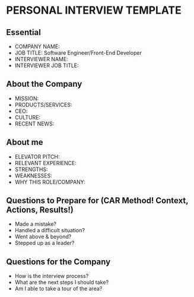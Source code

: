 # PERSONAL INTERVIEW TEMPLATE

## Essential

- COMPANY NAME:
- JOB TITLE: Software Engineer/Front-End Developer
- INTERVIEWER NAME:
- INTERVIEWER JOB TITLE:

## About the Company

- MISSION:
- PRODUCTS/SERVICES:
- CEO:
- CULTURE:
- RECENT NEWS:

## About me

- ELEVATOR PITCH:
- RELEVANT EXPERIENCE:
- STRENGTHS:
- WEAKNESSES:
- WHY THIS ROLE/COMPANY:

## Questions to Prepare for (CAR Method! Context, Actions, Results!)

- Made a mistake?
- Handled a difficult situation?
- Went above & beyond?
- Stepped up as a leader?

## Questions for the Company

- How is the interview process?
- What are the next steps I should take?
- Am I able to take a tour of the area?
